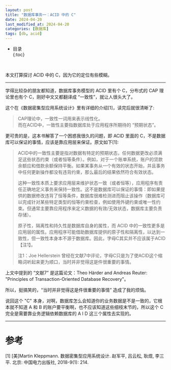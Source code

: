 ```yaml
---
layout: post
title: "数据库事务一：ACID 中的 C"
date: 2024-04-20
last_modified_at: 2024-04-20
categories: [数据库]
tags: [db, acid]
---
```


* 目录  
{:toc}
<br/>

本文打算探讨 ACID 中的 C，因为它的定位有些模糊。  

---

学得比较杂的朋友都知道，数据库事务模型的 ACID 里有个 C，分布式的 CAP 理论里也有个 C，刚好中文又都翻译成 “一致性”，就让人很头大了。  

这个在《数据密集型应用系统设计》里有详细的介绍[1]，读完后就很清晰了:    

> CAP理论中，一致性一词用来表示线性化。  
> 而在ACID中，一致性主要指数据库处于应用程序所期待的 “预期状态”。  

更可贵的是，这本书解答了一个困惑我很久的问题，即 ACID 里面的 C，不是数据库可以保证的事情，应该是靠应用层来保证。原文如下[1]:   

> ACID中的一致性主要是指对数据有特定的预期状态，任何数据更改必须满足这些状态约束（或者恒等条件）。例如，对于一个账单系统，账户的贷款余额应和借款余额保持平衡。如果某事务从一个有效的状态开始，并且事务中任何更新操作都没有违背约束，那么最后的结果依然符合有效状态。   
>  
> 这种一致性本质上要求应用层来维护状态一致（或者恒等），应用程序有责任正确地定义事务来保持一致性。这不是数据库可以保证的事情：即如果提供的数据修改违背了恒等条件，数据库很难检测进而阻止该操作（数据库可以完成针对某些特定类型的恒等约束检查，例如使用外键约束或唯一性约束。但通常主要靠应用程序来定义数据的有效/无效状态，数据库主要负责存储）。   
>  
> 原子性，隔离性和持久性是数据库自身的属性，而 ACID 中的一致性更多是应用层的属性。应用程序可能借助数据库提供的原子性和隔离性，以达到一致性，但一致性本身本不源于数据库。因此，字母C其实并不应该属于ACID【注1】。  
>
> 注1：Joe Hellerstein 曾经在文献7中评论，字母C只是为了使ACID这个缩略词听起来更为顺口，当时并非觉得这是件很重要的事情。  

上文中提到的 “文献7” 是这篇论文：Theo Härder and Andreas Reuter: "Principles of Transaction-Oriented Database Recovery"。   

所以，挺搞笑的，“当时并非觉得这是件很重要的事情” 造成了我的烦恼。  

说回这个 "C" 本身，对啊，数据库怎么会知道你的业务数据是不是一致的，它根本就不知道 A 和 B 的账户要平衡啊，也不应该知道这些细枝末节的，所以这个 C 完全是需要靠业务逻辑依赖数据库的 A I D 这三个属性去实现的。   

---

# 参考
[1] [美]Martin Kleppmann. 数据密集型应用系统设计. 赵军平, 吕云松, 耿煜, 李三平. 北京: 中国电力出版社, 2018-9(1): 214.   